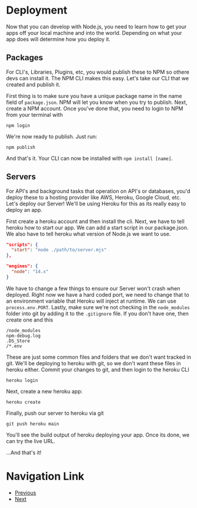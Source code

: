# Deployment
Now that you can develop with Node.js, you need to learn how to get your apps off your local machine and into the world. Depending on what your app does will determine how you deploy it.

## Packages
For CLI's, Libraries, Plugins, etc, you would publish these to NPM so othere devs can install it. The NPM CLI makes this easy. Let's take our CLI that we created and publish it.

First thing is to make sure you have a unique package name in the name field of `package.json`. NPM will let you know when you try to publish. Next, create a NPM account. Once you've done that, you need to login to NPM from your terminal with

`npm login`

We're now ready to publish. Just run:

`npm publish`

And that's it. Your CLI can now be installed with `npm install [name]`.

## Servers
For API's and background tasks that operation on API's or databases, you'd deploy these to a hosting provider like AWS, Heroku, Google Cloud, etc. Let's deploy our Server! We'll be using Heroku for this as its really easy to deploy an app.

First create a heroku account and then install the cli. Next, we have to tell heroku how to start our app. We can add a start script in our package.json. We also have to tell heroku what version of Node.js we want to use.
```json
"scripts": {
  "start": "node ./path/to/server.mjs"
},

"engines": {
  "node": "14.x"
}
```
We have to change a few things to ensure our Server won't crash when deployed. Right now we have a hard coded port, we need to change that to an environment variable that Heroku will inject at runtime. We can use `process.env.PORT`. Lastly, make sure we're not checking in the `node_modules` folder into git by adding it to the `.gitignore` file. If you don't have one, then create one and this
```.gitignore
/node_modules
npm-debug.log
.DS_Store
/*.env
```
These are just some common files and folders that we don't want tracked in git. We'll be deploying to heroku with git, so we don't want these files in heroku either. Commit your changes to git, and then login to the heroku CLI

`heroku login`

Next, create a new heroku app:

`heroku create`

Finally, push our server to heroku via git

`git push heroku main`

You'll see the build output of heroku deploying your app. Once its done, we can try the live URL.

...And that's it!

# Navigation Link
- [Previous]()
- [Next]()